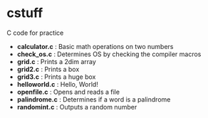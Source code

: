 # cstuff
C code for practice

* **calculator.c** : Basic math operations on two numbers
* **check_os.c** : Determines OS by checking the compiler macros
* **grid.c** : Prints a 2dim array
* **grid2.c** : Prints a box
* **grid3.c** : Prints a huge box
* **helloworld.c** : Hello, World!
* **openfile.c** : Opens and reads a file
* **palindrome.c** : Determines if a word is a palindrome
* **randomint.c** : Outputs a random number